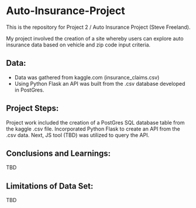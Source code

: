 # Auto-Insurance-Project

This is the repository for Project 2 / Auto Insurance Project (Steve Freeland).

My project involved the creation of a site whereby users can explore auto insurance data based on vehicle and zip code input criteria.

## Data:

- Data was gathered from kaggle.com (insurance_claims.csv)
- Using Python Flask an API was built from the .csv database developed in PostGres.

## Project Steps:

Project work included the creation of a PostGres SQL database table from the kaggle .csv file. Incorporated Python Flask to create an API from the .csv data. Next, JS tool (TBD) was utilized to query the API.

## Conclusions and Learnings:

TBD

## Limitations of Data Set:

TBD
